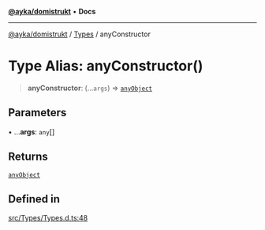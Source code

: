 [**@ayka/domistrukt**](../../../README.md) • **Docs**

***

[@ayka/domistrukt](../../../globals.md) / [Types](../README.md) / anyConstructor

# Type Alias: anyConstructor()

> **anyConstructor**: (...`args`) => [`anyObject`](anyObject.md)

## Parameters

• ...**args**: `any`[]

## Returns

[`anyObject`](anyObject.md)

## Defined in

[src/Types/Types.d.ts:48](https://github.com/AndreyMork/domistrukt/blob/a3a0cb5c43a16ed6506fbb5003dcad527e48abe7/src/Types/Types.d.ts#L48)
